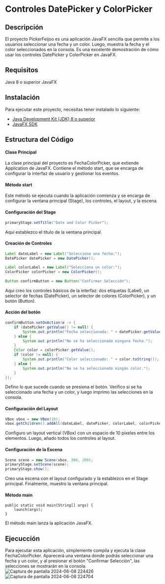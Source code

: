 # Controles DatePicker y ColorPicker

## Descripción
El proyecto PickerFeijoo es una aplicación JavaFX sencilla que permite a los usuarios seleccionar una fecha y un color. Luego, muestra la fecha y el color seleccionados en la consola. Es una excelente demostración de cómo usar los controles DatePicker y ColorPicker en JavaFX.

## Requisitos
Java 8 o superior
JavaFX

## Instalación
Para ejecutar este proyecto, necesitas tener instalado lo siguiente:

- [Java Development Kit (JDK) 8 o superior](https://www.oracle.com/java/technologies/javase-downloads.html)
- [JavaFX SDK](https://gluonhq.com/products/javafx/)

## Estructura del Código
#### Clase Principal
La clase principal del proyecto es FechaColorPicker, que extiende Application de JavaFX. Contiene el método start, que se encarga de configurar la interfaz de usuario y gestionar los eventos.

#### Método start
Este método se ejecuta cuando la aplicación comienza y se encarga de configurar la ventana principal (Stage), los controles, el layout, y la escena.

#### Configuración del Stage
```java
primaryStage.setTitle("Date and Color Picker");
```
Aquí establezco el título de la ventana principal.

#### Creación de Controles
```java
Label dateLabel = new Label("Selecciona una fecha:");
DatePicker datePicker = new DatePicker();
        
Label colorLabel = new Label("Selecciona un color:");
ColorPicker colorPicker = new ColorPicker();
        
Button confirmButton = new Button("Confirmar Selección");
```
Aquí creo los controles básicos de la interfaz: dos etiquetas (Label), un selector de fechas (DatePicker), un selector de colores (ColorPicker), y un botón (Button).

#### Acción del botón
```java
confirmButton.setOnAction(e -> {
    if (datePicker.getValue() != null) {
        System.out.println("Fecha seleccionada: " + datePicker.getValue().toString());
    } else {
        System.out.println("No se ha seleccionado ninguna fecha.");
    }
    Color color = colorPicker.getValue();
    if (color != null) {
        System.out.println("Color seleccionado: " + color.toString());
    } else {
        System.out.println("No se ha seleccionado ningún color.");
    }
});
```
Defino lo que sucede cuando se presiona el botón. Verifico si se ha seleccionado una fecha y un color, y luego imprimo las selecciones en la consola.

#### Configuración del Layout
```java
VBox vbox = new VBox(10);
vbox.getChildren().addAll(dateLabel, datePicker, colorLabel, colorPicker, confirmButton);
```
Configuro un layout vertical (VBox) con un espacio de 10 píxeles entre los elementos. Luego, añado todos los controles al layout.

#### Configuración de la Escena
```java
Scene scene = new Scene(vbox, 300, 200);
primaryStage.setScene(scene);
primaryStage.show();
```
Creo una escena con el layout configurado y la establezco en el Stage principal. Finalmente, muestro la ventana principal.

#### Método main
```
public static void main(String[] args) {
    launch(args);
}
```
El método main lanza la aplicación JavaFX.

## Ejecucción
Para ejecutar esta aplicación, simplemente compila y ejecuta la clase FechaColorPicker. Aparecerá una ventana donde podrás seleccionar una fecha y un color, y al presionar el botón "Confirmar Selección", las selecciones se mostrarán en la consola.
![Captura de pantalla 2024-06-08 224426](https://github.com/DiegoFeijoo55/Controles-DatePicker-y-ColorPicker/assets/169406880/2cb0721c-ed6b-44d6-86eb-3cbddd82ddac)
![Captura de pantalla 2024-06-08 224704](https://github.com/DiegoFeijoo55/Controles-DatePicker-y-ColorPicker/assets/169406880/4f83a96a-0352-48d0-b576-4192adbafd6b)

